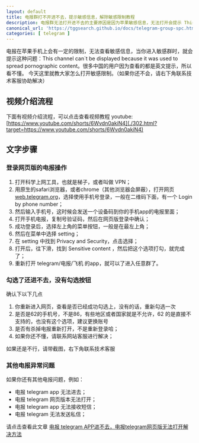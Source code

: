 ```yaml
---
layout: default
title: 电报群打不开进不去，提示敏感信息，解除敏感限制教程
description: 电报群无法打开进不去的主要原因是因为苹果敏感信息，无法打开会提示 This channel can`t be displayed because it was used to spread pornographic content，如何解开这个敏感限制呢？没有勾选按钮怎么办？
canonical_url: 'https://tggsearch.github.io/docs/telegram-group-spc.html'
categories: [ telegram ]
---
```

电报在苹果手机上会有一定的限制，无法查看敏感信息，当你进入敏感群时，就会提示这种问题：This channel can`t be displayed because it was used to spread pornographic content。很多中国的用户因为查看的都是英文提示，所以看不懂。
今天这里就教大家怎么打开敏感限制。（如果你还不会，请右下角联系技术客服协助解决）
## 视频介绍流程
下面有视频介绍流程，可以点击查看视频教程
youtube: [https://www.youtube.com/shorts/6Wvdn0akiN4](./302.html?target=https://www.youtube.com/shorts/6Wvdn0akiN4)

## 文字步骤
### 登录网页版的电报操作
1. 打开科学上网工具，也就是梯子，或者叫做 VPN；
2. 用原生的safari浏览器，或者chrome（其他浏览器会屏蔽），打开网页[web.telegram.org](./302.html?target=https://web.telegram.org)，选择使用手机号登录，一般在二维码下面，有一个 Login by phone number；
3. 然后输入手机号，这时候会发送一个设备码到你的手机app的电报里面；
4. 打开手机电报，复制号验证码，然后在网页版登录中确认；
5. 成功登录后，选择左上角的菜单按钮，一般是在最左上角；
6. 然后在菜单中选择 setting；
7. 在 setting 中找到 Privacy and Security，点击选择；
8. 打开后，往下滑，找到 Sensitive content ，然后把这个选项打勾，就完成了；
9. 重新打开 telegram/电报/飞机 的app，就可以了进入任意群了。

### 勾选了还进不去，没有勾选按钮
确认下以下几点
1. 你重新进入网页，查看是否已经成功勾选上，没有的话，重新勾选一次
2. 是否是62的手机号，不是86，有些地区或者国家就是不允许，62 的是直接不支持的，也没有这个选项，建议更换账号
3. 是否有杀掉电报重新打开，不是重新登录哈；
4. 如果你还不懂，请联系网站客服进行解决；

如果还是不行，请带截图，右下角联系技术客服

### 其他电报异常问题
如果你还有其他电报问题，例如：

- 电报 telegram app 无法进去；
- 电报 telegram 网页版本无法打开；
- 电报 telegram app 无法接收短信；
- 电报 telegram 无法发送私信；

请点击查看此文章 [电报 telegram APP进不去，电报telegram网页版无法打开解决方法](./telegram-not-join.html)